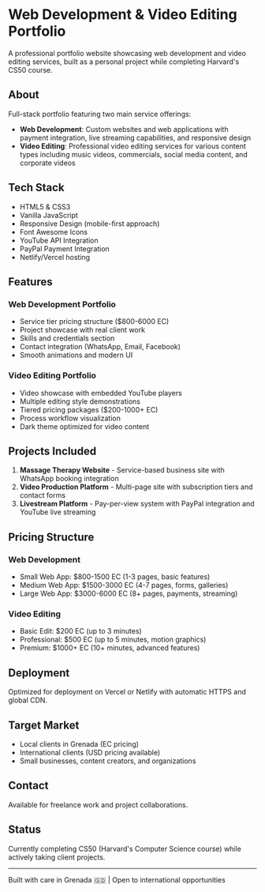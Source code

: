 # Web Development & Video Editing Portfolio

A professional portfolio website showcasing web development and video editing services, built as a personal project while completing Harvard's CS50 course.

## About

Full-stack portfolio featuring two main service offerings:
- **Web Development**: Custom websites and web applications with payment integration, live streaming capabilities, and responsive design
- **Video Editing**: Professional video editing services for various content types including music videos, commercials, social media content, and corporate videos

## Tech Stack

- HTML5 & CSS3
- Vanilla JavaScript
- Responsive Design (mobile-first approach)
- Font Awesome Icons
- YouTube API Integration
- PayPal Payment Integration
- Netlify/Vercel hosting

## Features

### Web Development Portfolio
- Service tier pricing structure ($800-6000 EC)
- Project showcase with real client work
- Skills and credentials section
- Contact integration (WhatsApp, Email, Facebook)
- Smooth animations and modern UI

### Video Editing Portfolio
- Video showcase with embedded YouTube players
- Multiple editing style demonstrations
- Tiered pricing packages ($200-1000+ EC)
- Process workflow visualization
- Dark theme optimized for video content

## Projects Included

1. **Massage Therapy Website** - Service-based business site with WhatsApp booking integration
2. **Video Production Platform** - Multi-page site with subscription tiers and contact forms
3. **Livestream Platform** - Pay-per-view system with PayPal integration and YouTube live streaming

## Pricing Structure

### Web Development
- Small Web App: $800-1500 EC (1-3 pages, basic features)
- Medium Web App: $1500-3000 EC (4-7 pages, forms, galleries)
- Large Web App: $3000-6000 EC (8+ pages, payments, streaming)

### Video Editing
- Basic Edit: $200 EC (up to 3 minutes)
- Professional: $500 EC (up to 5 minutes, motion graphics)
- Premium: $1000+ EC (10+ minutes, advanced features)

## Deployment

Optimized for deployment on Vercel or Netlify with automatic HTTPS and global CDN.

## Target Market

- Local clients in Grenada (EC pricing)
- International clients (USD pricing available)
- Small businesses, content creators, and organizations

## Contact

Available for freelance work and project collaborations.

## Status

Currently completing CS50 (Harvard's Computer Science course) while actively taking client projects.

---

Built with care in Grenada 🇬🇩 | Open to international opportunities